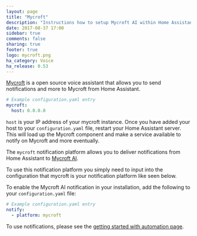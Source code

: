 ```yaml
---
layout: page
title: "Mycroft"
description: "Instructions how to setup Mycroft AI within Home Assistant."
date: 2017-08-37 17:00
sidebar: true
comments: false
sharing: true
footer: true
logo: mycroft.png
ha_category: Voice
ha_release: 0.53
---
```


[Mycroft](https://mycroft.ai) is a open source voice assistant that allows you to send notifications and more to Mycroft from Home Assistant.

```yaml
# Example configuration.yaml entry
mycroft:
  host: 0.0.0.0
```

`host` is your IP address of your mycroft instance.  Once you have added your host to your `configuration.yaml` file, restart your Home Assistant server. This will load up the Mycroft component and make a service available to notify on Mycroft and more eventually.


The `mycroft` notification platform allows you to deliver notifications from Home Assistant to [Mycroft AI](https://mycroft.ai/).

To use this notification platform you simply need to input into the configuration that mycroft is your notification platform like seen below.


To enable the Mycroft AI notification in your installation, add the following to your `configuration.yaml` file:

```yaml
# Example configuration.yaml entry
notify:
  - platform: mycroft
```

To use notifications, please see the [getting started with automation page](/getting-started/automation/).
